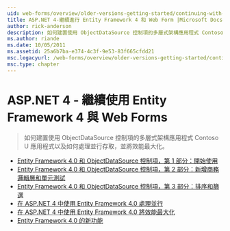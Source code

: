 ```yaml
---
uid: web-forms/overview/older-versions-getting-started/continuing-with-ef/index
title: ASP.NET 4-繼續進行 Entity Framework 4 和 Web Form |Microsoft Docs
author: rick-anderson
description: 如何建置使用 ObjectDataSource 控制項的多層式架構應用程式 Contoso U 應用程式以及如何處理並行存取，並將效能最大化。
ms.author: riande
ms.date: 10/05/2011
ms.assetid: 25a6b7ba-e374-4c3f-9e53-83f665cfdd21
msc.legacyurl: /web-forms/overview/older-versions-getting-started/continuing-with-ef
msc.type: chapter
---
```

<a name="aspnet-4---continuing-with-entity-framework-4-and-web-forms"></a>ASP.NET 4 - 繼續使用 Entity Framework 4 與 Web Forms
====================
> 如何建置使用 ObjectDataSource 控制項的多層式架構應用程式 Contoso U 應用程式以及如何處理並行存取，並將效能最大化。


- [Entity Framework 4.0 和 ObjectDataSource 控制項，第 1 部分：開始使用](using-the-entity-framework-and-the-objectdatasource-control-part-1-getting-started.md)
- [Entity Framework 4.0 和 ObjectDataSource 控制項，第 2 部分：新增商務邏輯層和單元測試](using-the-entity-framework-and-the-objectdatasource-control-part-2-adding-a-business-logic-layer-and-unit-tests.md)
- [Entity Framework 4.0 和 ObjectDataSource 控制項，第 3 部分：排序和篩選](using-the-entity-framework-and-the-objectdatasource-control-part-3-sorting-and-filtering.md)
- [在 ASP.NET 4 中使用 Entity Framework 4.0 處理並行](handling-concurrency-with-the-entity-framework-in-an-asp-net-web-application.md)
- [在 ASP.NET 4 中使用 Entity Framework 4.0 將效能最大化](maximizing-performance-with-the-entity-framework-in-an-asp-net-web-application.md)
- [Entity Framework 4.0 的新功能](what-s-new-in-the-entity-framework-4.md)
